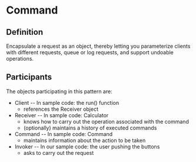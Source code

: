 # Command
## Definition
Encapsulate a request as an object, thereby letting you parameterize clients with different requests, 
queue or log requests, and support undoable operations.

## Participants
The objects participating in this pattern are:
- Client -- In sample code: the run() function
    - references the Receiver object
- Receiver -- In sample code: Calculator
    - knows how to carry out the operation associated with the command
    - (optionally) maintains a history of executed commands
- Command -- In sample code: Command
    - maintains information about the action to be taken
- Invoker -- In our sample code: the user pushing the buttons
    - asks to carry out the request